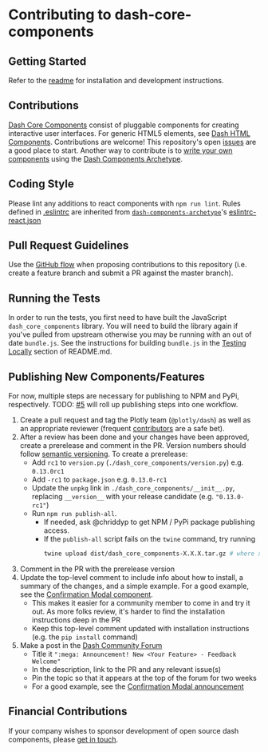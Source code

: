 # Contributing to dash-core-components

## Getting Started

Refer to the [readme](README.md) for installation and development instructions.

## Contributions

[Dash Core Components][] consist of pluggable components for creating interactive user interfaces. For generic HTML5 elements, see [Dash HTML Components][]. Contributions are welcome! This repository's open [issues][] are a good place to start. Another way to contribute is to [write your own components][] using the [Dash Components Archetype][].

## Coding Style

Please lint any additions to react components with `npm run lint`. Rules defined in [.eslintrc](.eslintrc) are inherited from [`dash-components-archetype`](https://github.com/plotly/dash-components-archetype)'s [eslintrc-react.json][]

## Pull Request Guidelines

Use the [GitHub flow][] when proposing contributions to this repository (i.e. create a feature branch and submit a PR against the master branch).

## Running the Tests

In order to run the tests, you first need to have built the JavaScript
`dash_core_components` library. You will need to build the library again if
you've pulled from upstream otherwise you may be running with an out of date
`bundle.js`. See the instructions for building `bundle.js` in the [Testing
Locally](README.md#testing-locally) section of README.md.

## Publishing New Components/Features

For now, multiple steps are necessary for publishing to NPM and PyPi,
respectively. TODO:
[#5](https://github.com/plotly/dash-components-archetype/issues/5) will roll up publishing steps into one workflow.

1. Create a pull request and tag the Plotly team (`@plotly/dash`) as well as an appropriate reviewer (frequent [contributors][] are a safe bet).
2. After a review has been done and your changes have been approved, create a prerelease and comment in the PR. Version numbers should follow [semantic versioning][]. To create a prerelease:
    * Add `rc1` to `version.py` (`./dash_core_components/version.py`) e.g. `0.13.0rc1`
    * Add `-rc1` to `package.json` e.g. `0.13.0-rc1`
    * Update the `unpkg` link in `./dash_core_components/__init__.py`, replacing `__version__` with your release candidate (e.g. `"0.13.0-rc1"`)
    * Run `npm run publish-all`.
        - If needed, ask @chriddyp to get NPM / PyPi package publishing access.
        - If the `publish-all` script fails on the `twine` command, try running
            ```sh
            twine upload dist/dash_core_components-X.X.X.tar.gz # where xx.x.x is the version number
            ```
3. Comment in the PR with the prerelease version
4. Update the top-level comment to include info about how to install, a summary of the changes, and a simple example. For a good example, see the [Confirmation Modal component][].
    * This makes it easier for a community member to come in and try it out. As more folks review, it's harder to find the installation instructions deep in the PR
    * Keep this top-level comment updated with installation instructions (e.g. the `pip install` command)
5. Make a post in the [Dash Community Forum][]
    * Title it `":mega: Announcement! New <Your Feature> - Feedback Welcome"`
    * In the description, link to the PR and any relevant issue(s)
    * Pin the topic so that it appears at the top of the forum for two weeks
    * For a good example, see the [Confirmation Modal announcement][]

## Financial Contributions

If your company wishes to sponsor development of open source dash components, please [get in touch][].

[Dash Core Components]: https://dash.plot.ly/dash-core-components
[Dash HTML Components]: https://github.com/plotly/dash-html-components
[write your own components]: https://dash.plot.ly/plugins
[Dash Components Archetype]: https://github.com/plotly/dash-components-archetype
[issues]: https://github.com/plotly/dash-core-components/issues
[GitHub flow]: https://guides.github.com/introduction/flow/
[eslintrc-react.json]: https://github.com/plotly/dash-components-archetype/blob/master/config/eslint/eslintrc-react.json
[contributors]: https://github.com/plotly/dash-core-components/graphs/contributors
[semantic versioning]: https://semver.org/
[Dash Community Forum]: https://community.plot.ly/c/dash
[Confirmation Modal component]: https://github.com/plotly/dash-core-components/pull/211#issue-195280462
[Confirmation Modal announcement]: https://community.plot.ly/t/announcing-dash-confirmation-modal-feedback-welcome/11627
[get in touch]: https://plot.ly/products/consulting-and-oem
